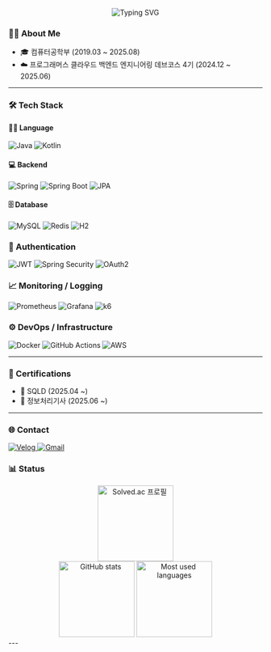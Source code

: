 <p align="center">
  <img src="https://readme-typing-svg.herokuapp.com?font=Fira+Code&pause=1000&color=F7A8B8&center=true&vCenter=true&width=435&lines=Backend+Engineer;" alt="Typing SVG" />
</p>

### 🧑‍💻 About Me
 - 🎓 컴퓨터공학부 (2019.03 ~ 2025.08)
 - ☁️ 프로그래머스 클라우드 백엔드 엔지니어링 데브코스 4기 (2024.12 ~ 2025.06)

---

### 🛠️ Tech Stack

#### 🧑‍💻 Language
![Java](https://img.shields.io/badge/Java-007396?style=flat-square&logo=OpenJDK&logoColor=white)
![Kotlin](https://img.shields.io/badge/Kotlin-7F52FF?style=flat-square&logo=Kotlin&logoColor=white)

#### 💻 Backend
![Spring](https://img.shields.io/badge/Spring-6DB33F?style=flat-square&logo=Spring&logoColor=white)
![Spring Boot](https://img.shields.io/badge/Spring%20Boot-6DB33F?style=flat-square&logo=SpringBoot&logoColor=white)
![JPA](https://img.shields.io/badge/JPA-007396?style=flat-square&logo=Hibernate&logoColor=white)

#### 🗄️ Database
![MySQL](https://img.shields.io/badge/MySQL-4479A1?style=flat-square&logo=MySQL&logoColor=white)
![Redis](https://img.shields.io/badge/Redis-DC382D?style=flat-square&logo=Redis&logoColor=white)
![H2](https://img.shields.io/badge/H2-0096D1?style=flat-square&logo=h2&logoColor=white)

### 🔐 Authentication 
![JWT](https://img.shields.io/badge/JWT-000000?style=flat&logo=jsonwebtokens)
![Spring Security](https://img.shields.io/badge/Spring_Security-6DB33F?style=flat&logo=spring-security&logoColor=white)
![OAuth2](https://img.shields.io/badge/OAuth2-EB5424?style=flat)

### 📈 Monitoring / Logging
![Prometheus](https://img.shields.io/badge/Prometheus-E6522C?style=flat&logo=prometheus&logoColor=white)
![Grafana](https://img.shields.io/badge/Grafana-F46800?style=flat&logo=grafana&logoColor=white)
![k6](https://img.shields.io/badge/k6-black?style=flat&logo=k6&logoColor=white)

### ⚙️ DevOps / Infrastructure
![Docker](https://img.shields.io/badge/Docker-2496ED?style=flat&logo=docker&logoColor=white)
![GitHub Actions](https://img.shields.io/badge/GitHub_Actions-2088FF?style=flat&logo=github-actions&logoColor=white)
![AWS](https://img.shields.io/badge/Amazon_AWS-232F3E?style=flat&logo=amazon-aws&logoColor=white)

---

### 🧾 Certifications

- 📜 SQLD (2025.04 ~)
- 📜 정보처리기사 (2025.06 ~)

---
### 🌐 Contact
<a href="https://velog.io/@dukfeel">
  <img src="https://img.shields.io/badge/Velog-1EBC8F?style=flat&logo=velog&logoColor=white" alt="Velog"/>
</a>
<a href="mailto:backend.wonseok@gmail.com">
  <img src="https://img.shields.io/badge/Gmail-D14836?style=flat&logo=gmail&logoColor=white" alt="Gmail"/>
</a>

### 📊 Status

<div align="center">

  <!-- 백준 Solved.ac 배지 (좌측 배치, 단독 한 줄) -->
  <a href="https://solved.ac/dukfeel1">
    <img src="http://mazassumnida.wtf/api/v2/generate_badge?boj=dukfeel1" alt="Solved.ac 프로필" height="150px"/>
  </a>
  
  <div>
    <img src="https://github-readme-stats.vercel.app/api?username=wonseokyoon&show_icons=true&theme=gruvbox" alt="GitHub stats" height="150px" />
    <img src="https://github-readme-stats.vercel.app/api/top-langs/?username=wonseokyoon&layout=compact&langs_count=6" alt="Most used languages" height="150px" />
  </div>
</div>
---

